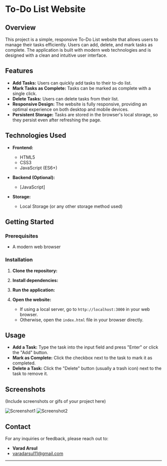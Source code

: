 # To-Do List Website

## Overview

This project is a simple, responsive To-Do List website that allows users to manage their tasks efficiently. Users can add, delete, and mark tasks as complete. The application is built with modern web technologies and is designed with a clean and intuitive user interface.

## Features

- **Add Tasks:** Users can quickly add tasks to their to-do list.
- **Mark Tasks as Complete:** Tasks can be marked as complete with a single click.
- **Delete Tasks:** Users can delete tasks from their list.
- **Responsive Design:** The website is fully responsive, providing an optimal experience on both desktop and mobile devices.
- **Persistent Storage:** Tasks are stored in the browser's local storage, so they persist even after refreshing the page.

## Technologies Used

- **Frontend:**
  - HTML5
  - CSS3
  - JavaScript (ES6+)
  
- **Backend (Optional):**
  - [JavaScript]
  
- **Storage:**
  - Local Storage (or any other storage method used)

## Getting Started

### Prerequisites

- A modern web browser

### Installation

1. **Clone the repository:**

2. **Install dependencies:**

3. **Run the application:**

4. **Open the website:**
   - If using a local server, go to `http://localhost:3000` in your web browser.
   - Otherwise, open the `index.html` file in your browser directly.

## Usage

- **Add a Task:** Type the task into the input field and press "Enter" or click the "Add" button.
- **Mark as Complete:** Click the checkbox next to the task to mark it as completed.
- **Delete a Task:** Click the "Delete" button (usually a trash icon) next to the task to remove it.

## Screenshots

(Include screenshots or gifs of your project here)

![Screenshot1](path-to-screenshot1)
![Screenshot2](path-to-screenshot2)


## Contact

For any inquiries or feedback, please reach out to:

- **Varad Arsul**
- varadarsul11@gmail.com

---
